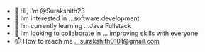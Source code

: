 - 👋 Hi, I’m @Surakshith23
- 👀 I’m interested in ...software development
- 🌱 I’m currently learning ...Java Fullstack
- 💞️ I’m looking to collaborate in ... improving skills with everyone
- 📫 How to reach me ...surakshith0101@gmail.com

<!---
Surakshith23/Surakshith23 is a ✨ special ✨ repository because its `README.md` (this file) appears on your GitHub profile.
You can click the Preview link to take a look at your changes.
--->

